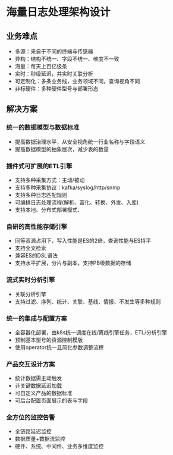 # 海量日志处理架构设计

## 业务难点

- 多源：来自于不同的终端与传感器
- 异构：结构不统一、字段不统一、维度不一致
- 海量：每天上百亿级条
- 实时：秒级延迟，并实时关联分析
- 可定制化：多条业务线，业务领域不同，查询视角不同
- 非标硬件：多种硬件型号与部署形态

## 解决方案

### 统一的数据模型与数据标准

- 提高数据治理水平，从安全视角统一行业名称与字段语义
- 提高数据模型的抽象层次，减少表的数量
  
### 插件式可扩展的ETL引擎

- 支持多种采集方式：主动/被动
- 支持多种采集协议：kafka/syslog/http/snmp
- 支持多种日志匹配规则
- 可编排日志处理流程(解析、富化、转换、外发、入库)
- 支持本地、分布式部署模式、

### 自研的高性能存储引擎

- 同等资源占用下，写入性能是ES的2倍，查询性能与ES持平
- 支持全文检索
- 兼容ES的DSL语法
- 支持水平扩展，分片与副本，支持PB级数据的存储

### 流式实时分析引擎

- 关联分析引擎
- 支持过滤、序列、统计、关联、基线、情报、不发生等多种规则

### 统一的集成与配置方案

- 全容器化部署，由k8s统一调度在线/离线引擎任务，ETL/分析引擎
- 预制基本型号的资源控制模版
- 使用operator统一且简化参数调整流程

### 产品交互设计方案

- 统计数据需主动触发
- 非关键数据延迟加载
- 可自定义产品的数据标准
- 可后台配置页面展示的表与字段

### 全方位的监控告警

- 全链路延迟监控
- 数据质量+数据流监控
- 硬件、系统、中间件、业务多维度监控
